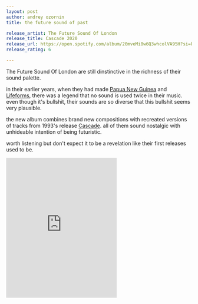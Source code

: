 ```yaml
---
layout: post
author: andrey ozornin
title: the future sound of past

release_artist: The Future Sound Of London
release_title: Cascade 2020
release_url: https://open.spotify.com/album/20mveMi8w6Q3whcolVA95H?si=kXLyH1nwSUqd3LgNni9K6A
release_rating: 6

---
```


The Future Sound Of London are still dinstinctive in the richness of their sound palette.

in their earlier years, when they had made [Papua New Guinea] and [Lifeforms], there was a legend that no sound is used twice in their music.
 even though it's bullshit, their sounds are so diverse that this bullshit seems very plausible.

the new album combines brand new compositions with recreated versions of tracks from 1993's release [Cascade].
 all of them sound nostalgic with unhideable intention of being futuristic.

worth listening but don't expect it to be a revelation like their first releases used to be.

<iframe src="https://open.spotify.com/embed/album/20mveMi8w6Q3whcolVA95H" width="300" height="380" frameborder="0" allowtransparency="true" allow="encrypted-media"></iframe>



[Papua New Guinea]: https://open.spotify.com/album/4D5PVEXHKVHOS4TvYArzJV?si=TbKp3VY_R8qEXLUfY_MR4A
[Lifeforms]: https://open.spotify.com/album/0UcHfoo7KMso767JwePBMh?si=dT4B6sqdQHyH2bHfyy5X9Q
[Cascade]: https://open.spotify.com/album/4sD9BmSsLOLTchPVwgLhhE?si=YS7vXgexTsaOVgEkaI4rZg
